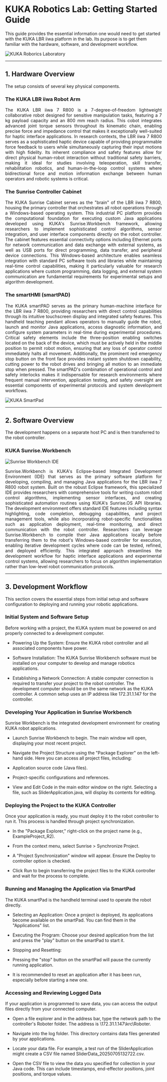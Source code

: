 # KUKA Robotics Lab: Getting Started Guide
This guide provides the essential information one would need to get started with the KUKA LBR iiwa platform in the lab. Its purpose is to get them familiar with the hardware, software, and development workflow.

![KUKA Roborics Laboratory](assets/lab_setup.png)

---

## 1. Hardware Overview

The setup consists of several key physical components.

### The KUKA LBR iiwa Robot Arm
<div align="justify">
The KUKA LBR iiwa 7 R800 is a 7-degree-of-freedom lightweight collaborative robot designed for sensitive manipulation tasks, featuring a 7 kg payload capacity and an 800 mm reach radius. This cobot integrates advanced joint torque sensors throughout its kinematic chain, enabling precise force and impedance control that makes it exceptionally well-suited for haptic interface applications. In research contexts, the LBR iiwa 7 R800 serves as a sophisticated haptic device capable of providing programmable force feedback to users while simultaneously capturing their input motions with high fidelity. Its inherent compliance and safety features allow for direct physical human-robot interaction without traditional safety barriers, making it ideal for studies involving teleoperation, skill transfer, rehabilitation robotics, and human-in-the-loop control systems where bidirectional force and motion information exchange between human operators and robotic systems is critical.
</div>

### The Sunrise Controller Cabinet
<div align="justify">
The KUKA Sunrise Cabinet serves as the "brain" of the LBR iiwa 7 R800, housing the primary controller that orchestrates all robot operations through a Windows-based operating system. This industrial PC platform provides the computational foundation for executing custom Java applications developed using KUKA's Sunrise.Workbench framework, allowing researchers to implement sophisticated control algorithms, sensor integration, and user interface components directly on the robot controller. The cabinet features essential connectivity options including Ethernet ports for network communication and data exchange with external systems, as well as USB ports for direct programming, data transfer, and peripheral device connections. This Windows-based architecture enables seamless integration with standard PC software tools and libraries while maintaining real-time control capabilities, making it particularly valuable for research applications where custom programming, data logging, and external system communication are fundamental requirements for experimental setups and algorithm development.
</div>

### The smartHMI (smartPAD)
<div align="justify">
The KUKA smartPAD serves as the primary human-machine interface for the LBR iiwa 7 R800, providing researchers with direct control capabilities through its intuitive touchscreen display and integrated safety features. This handheld teaching pendant allows operators to manually guide the robot, launch and monitor Java applications, access diagnostic information, and configure system parameters in real-time during experimental procedures. Critical safety elements include the three-position enabling switches located on the back of the device, which must be actively held in the middle position to permit robot motion, ensuring that any loss of operator control immediately halts all movement. Additionally, the prominent red emergency stop button on the front face provides instant system shutdown capability, cutting power to the robot drives and bringing all motion to an immediate stop when pressed. The smartPAD's combination of operational control and safety interlocks makes it indispensable for research environments where frequent manual intervention, application testing, and safety oversight are essential components of experimental protocols and system development workflows.
</div>

![KUKA SmartPad](assets/smartpad-menu.png)

---

## 2. Software Overview

The development happens on a separate host PC and is then transferred to the robot controller.

### KUKA Sunrise.Workbench
![Sunrise Workbench IDE](assets/sunrise_workbench.png)

<div align="justify">
Sunrise.Workbench is KUKA's Eclipse-based Integrated Development Environment (IDE) that serves as the primary software platform for developing, compiling, and managing Java applications for the LBR iiwa 7 R800 robot system. Built on the robust Eclipse framework, this specialized IDE provides researchers with comprehensive tools for writing custom robot control algorithms, implementing sensor interfaces, and creating sophisticated automation routines using KUKA's Sunrise.OS API libraries. The development environment offers standard IDE features including syntax highlighting, code completion, debugging capabilities, and project management tools, while also incorporating robot-specific functionalities such as application deployment, real-time monitoring, and direct communication with the robot controller. Researchers can leverage Sunrise.Workbench to compile their Java applications locally before transferring them to the robot's Windows-based controller for execution, enabling iterative development cycles where code can be tested, refined, and deployed efficiently. This integrated approach streamlines the development workflow for haptic interface applications and experimental control systems, allowing researchers to focus on algorithm implementation rather than low-level robot communication protocols.
</div>

---

## 3. Development Workflow

This section covers the essential steps from initial setup and software configuration to deploying and running your robotic applications.

### Initial System and Software Setup

Before working with a project, the KUKA system must be powered on and properly connected to a development computer.

* Powering Up the System: Ensure the KUKA robot controller and all associated components have power.

* Software Installation: The KUKA Sunrise Workbench software must be installed on your computer to develop and manage robotics applications.

* Establishing a Network Connection: A stable computer connection is required to transfer your project to the robot controller. The development computer should be on the same network as the KUKA controller. A common setup uses an IP address like 172.31.1.147 for the controller.

### Developing Your Application in Sunrise Workbench

Sunrise Workbench is the integrated development environment for creating KUKA robot applications.

* Launch Sunrise Workbench to begin. The main window will open, displaying your most recent project.

* Navigate the Project Structure using the "Package Explorer" on the left-hand side. Here you can access all project files, including:

 * Application source code (Java files).

 * Project-specific configurations and references.

* View and Edit Code in the main editor window on the right. Selecting a file, such as SliderApplication.java, will display its contents for editing.

### Deploying the Project to the KUKA Controller

Once your application is ready, you must deploy it to the robot controller to run it. This process is handled through project synchronization.

* In the "Package Explorer," right-click on the project name (e.g., ExampleProject_R2).
  
* From the context menu, select Sunrise > Synchronize Project.

* A "Project Synchronization" window will appear. Ensure the Deploy to controller option is checked.
  
* Click Run to begin transferring the project files to the KUKA controller and wait for the process to complete.

### Running and Managing the Application via SmartPad

The KUKA smartPad is the handheld terminal used to operate the robot directly.

* Selecting an Application: Once a project is deployed, its applications become available on the smartPad. You can find them in the "Applications" list.

* Executing the Program: Choose your desired application from the list and press the "play" button on the smartPad to start it.
 
* Stopping and Resetting:

 * Pressing the "stop" button on the smartPad will pause the currently running application.

 * It is recommended to reset an application after it has been run, especially before starting a new one.

### Accessing and Reviewing Logged Data

If your application is programmed to save data, you can access the output files directly from your connected computer.

* Open a file explorer and in the address bar, type the network path to the controller's Roboter folder. The address is \\172.31.1.147\krc\Roboter.

* Navigate into the log folder. This directory contains data files generated by your applications.

* Locate your data file. For example, a test run of the SliderApplication might create a CSV file named SliderData_20250705132722.csv.

* Open the CSV file to view the data you specified for collection in your Java code. This can include timestamps, end-effector positions, joint positions, and torque values.

